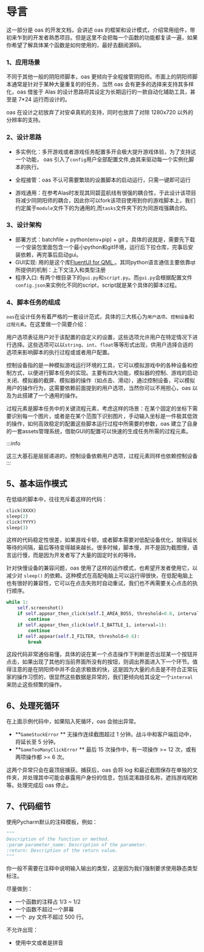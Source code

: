 # 导言

这一部分是 oas 的开发文档，会讲述 oas 的框架和设计模式，介绍常用组件，带初来乍到的开发者熟悉项目。但是这里不会把每一个函数的功能都复读一遍，如果你希望了解具体某个函数是如何使用的，最好去翻阅源码。

### 1、应用场景

不同于其他一般的阴阳师脚本，oas 更倾向于全程接管阴阳师。市面上的阴阳师脚本通常是针对于某种大量重复的的任务，当然 oas 会有更多的选择来支持其多样化，oas 借鉴于 Alas 的设计思路将其设定为长期运行的一款自动化辅助工具，甚至是 7*24 运行而设计的。

oas 在设计之初放弃了对安卓真机的支持，同时也放弃了对除 1280x720 以外的分辨率的支持。

### 2、设计思路

- 多实例化：多开游戏或者游戏任务配置多开会极大提升游戏体验，为了支持这一个功能， oas 引入了`config`用户全部配置文件,由其来驱动每一个实例化脚本的执行。

- 全程接管：oas 不认可需要繁琐的设置脚本的启动运行，只需一键即可运行
- 游戏通用：在参考Alas时发现其同碧蓝航线有很强的耦合性，于此设计该项目将减少同阴阳师的耦合，因此你可以fork该项目使用到你的游戏脚本上，我们约定属于`module`文件下的为通用的,而`tasks`文件夹下的为同游戏强耦合的。

### 3、设计架构

- 部署方式：batchfile + python(env+pip) + git 。具体的说就是，需要先下载一个安装包里面包含一个最小python和git环境，运行后下拉仓库，完事后安装依赖，再完事后启动gui。
- GUI实现: 用的是这个库[FluentUI for QML ](https://github.com/zhuzichu520/FluentUI)。其同python语言通信主要依靠qt所提供的机制：上下文注入和类型注册
- 程序入口: 有两个根目录下的`gui.py`和`script.py`。而`gui.py`会根据配置文件`config.json`来实例化不同的script，script就是某个具体的脚本过程。

### 4、脚本任务的组成

`oas`在设计任务有着严格的一套设计范式，具体的三大核心为`用户选项`、`控制设备`和`过程元素`。在这里做一个简要介绍：

用户选项表征用户对于该配置的自定义的设置，这些选项允许用户在特定情况下进行选择。这些选项可以以`string`、`int`、`float`等等形式出现，供用户选择合适的选项来影响脚本的执行过程或或者用户配置。

控制设备指的是一种模拟游戏运行环境的工具，它可以模拟游戏中的各种设备和控制方式，以便进行脚本任务的实现。主要有四大功能，模拟器的控制、游戏的启动关闭、模拟器的截屏、模拟器的操作（如点击、滑动），通过控制设备，可以模拟用户的操作行为，这需要依赖前面提到的用户选项，当然你可以不用担心，oas 以及为此搭建了一个通用的操作。

过程元素是脚本任务中的关键流程元素，考虑这样的场景：在某个固定的坐标下需要识别每一个图片，或者是在某个范围下识别图片，手动输入坐标是一件极其低效的操作，如何高效稳定的配置这些脚本运行过程中所需要的参数，oas 建立了自身的一套assets管理系统，借助GUI的配置可以快速的生成任务所需的过程元素。

:::info

这三大基石是层层递进的，控制设备依赖用户选项，过程元素同样也依赖控制设备
:::

## 5、基本运作模式

在低级的脚本中，往往充斥着这样的代码：

```python
click(XXXX)
sleep(2)
click(YYYY)
sleep(3)
```

这样的代码稳定性很差，如果游戏卡顿，或者脚本需要对低配设备优化，就得延长等待的间隔，最后等待变得越来越长。很多时候，脚本慢，并不是因为截图慢，语言运行慢，而是因为开发者写了大量的固定时长的等待。

针对快慢设备的兼容问题，oas 使用了这样的运作模式，也希望开发者使用它，以减少对 `sleep()` 的依赖。这种模式在高配电脑上可以运行得很快，在低配电脑上也有很好的兼容性，它可以在点击失败时自动重试，我们也不再需要关心点击的执行顺序。

```python
while 1:
    self.screenshot()
    if self.appear_then_click(self.I_AREA_BOSS, threshold=0.6, interval=2):
        continue
    if self.appear_then_click(self.I_BATTLE_1, interval=1):
        continue
    if self.appear(self.I_FILTER, threshold=0.6):
        break
```

这段代码非常通俗易懂，具体的说在某一个点击操作下判断是否出现某一个按钮并点击，如果出现了其他的当前界面所没有的按钮，则调出界面进入下一个环节。值得注意的是在阴阳师中并不会追求极致的快，这是因为大量的点击是不符合正常玩家的操作习惯的，很显然这些数据是异常的，我们更倾向给其设定一个`interval`来防止这些频繁的操作。

## 6、处理死循环

在上面示例代码中，如果陷入死循环，oas 会抛出异常。

- **`GameStuckError` ** 无操作连续截图超过 1 分钟。战斗中和客户端启动中，将延长至 5 分钟。
- **`GameTooManyClickError` ** 最后 15 次操作中，有一项操作 >= 12 次，或有两项操作都 >= 6 次。

这两个异常只会在最顶层捕获。捕获后，oas 会将 log 和最近截图保存在单独的文件夹，并处理其中可能会暴露用户身份的信息，包括混淆路径名称，遮挡游戏昵称等。处理完成后 oas 停止。

## 7、代码细节

使用Pycharm默认的注释模板，例如：

```python
"""
Description of the function or method.
:param parameter_name: Description of the parameter.
:return: Description of the return value.
"""
```

你一般不需要在注释中说明输入输出的类型，这是因为我们强制要求使用静态类型标注。



尽量做到：

- 一个函数的注释占 1/3 ~ 1/2
- 一个函数不超过一个屏幕
- 一个 .py 文件不超过 500 行。

不允许出现：

- 使用中文或者是拼音